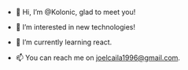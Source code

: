 - 👋 Hi, I’m @Kolonic, glad to meet you!
- 👀 I’m interested in new technologies!
- 🌱 I’m currently learning react.


- 📫 You can reach me on joelcaila1996@gmail.com.

<!---
Kolonic/Kolonic is a ✨ special ✨ repository because its `README.md` (this file) appears on your GitHub profile.
You can click the Preview link to take a look at your changes.
--->
